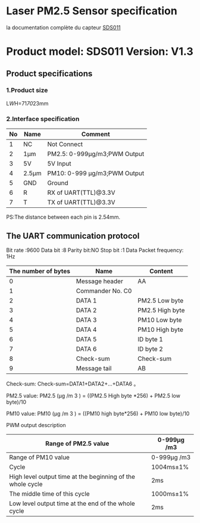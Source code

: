 Laser PM2.5 Sensor specification
================================

la documentation complète du capteur [SDS011](https://www-sd-nf.oss-cn-beijing.aliyuncs.com/%E5%AE%98%E7%BD%91%E4%B8%8B%E8%BD%BD/SDS011%20laser%20PM2.5%20sensor%20specification-V1.4.pdf)

Product model: SDS011 Version: V1.3
===================================

Product specifications
-----------------------

### 1.Product size

L*W*H=71*70*23mm
### 2.Interface specification

|No| Name| Comment|
|--|-----|--------|
|1 | NC | Not Connect |
|2 |1μm | PM2.5: 0-999μg/m3;PWM Output |
|3 | 5V |5V Input
|4 |2.5μm | PM10: 0-999 μg/m3;PWM Output
|5 |GND | Ground
|6 | R | RX of UART(TTL)@3.3V
|7 | T | TX of UART(TTL)@3.3V

PS:The distance between each pin is 2.54mm.

The UART communication protocol
--------------------------------

  Bit rate :9600
  Data bit :8
  Parity bit:NO
  Stop bit :1
  Data Packet frequency: 1Hz

|The number of bytes | Name | Content|
|--|--|--|
| 0 | Message header | AA
| 1 | Commander No. C0
| 2 | DATA 1 | PM2.5 Low byte
| 3 | DATA 2 | PM2.5 High byte
| 4 | DATA 3 | PM10 Low byte
| 5 | DATA 4 | PM10 High byte
| 6 | DATA 5 | ID byte 1
| 7 | DATA 6 | ID byte 2
| 8 | Check-sum | Check-sum
| 9 | Message tail | AB

Check-sum: Check-sum=DATA1+DATA2+...+DATA6 。

PM2.5 value: PM2.5 (μg /m 3 ) = ((PM2.5 High byte *256) + PM2.5
low byte)/10

PM10 value: PM10 (μg /m 3 ) = ((PM10 high byte*256) + PM10 low
byte)/10

PWM output description

|Range of PM2.5 value| 0-999μg /m3|
|--|--|
| Range of PM10 value | 0-999μg /m3 |
| Cycle | 1004ms±1% |
| High level output time at the beginning of the whole cycle | 2ms |
| The middle time of this cycle | 1000ms±1% |
| Low level output time at the end of the whole cycle | 2ms |
